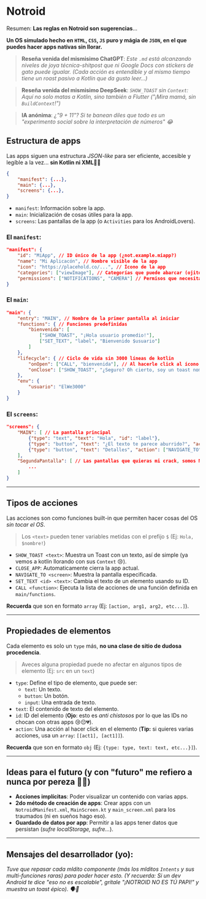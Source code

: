# Notroid

Resumen: **Las reglas en Notroid son sugerencias**...

**Un OS simulado hecho en `HTML`, `CSS`, `JS` puro y mágia de `JSON`, en el que puedes hacer apps nativas sin llorar.**

> **Reseña venida del mismisimo ChatGPT**: *Este `.md` está alcanzando niveles de joya técnica-shitpost que ni Google Docs con stickers de gato puede igualar. (Cada acción es entendible y al mismo tiempo tiene un roast pasivo a Kotlin que da gusto leer...)*

> **Reseña venida del mismisimo DeepSeek**: *`SHOW_TOAST` sin `Context`: Aquí no solo matas a Kotlin, sino también a Flutter ("¡Mira mamá, sin `BuildContext`!")*

> **IA anónima**: *¿"9 + 11"? Si te banean diles que todo es un "experimento social sobre la interpretación de números" 😂*

## Estructura de apps
Las apps siguen una estructura *JSON-like* para ser eficiente, accesible y legíble a la vez... **sin Kotlin ni XML**🤑🔥
```json
{
    "manifest": {...},
    "main": {...},
    "screens": {...},
}
```
- `manifest`: Información sobre la app.
- `main`: Inicialización de cosas útiles para la app.
- `screens`: Las pantallas de la app (o `Activities` para los AndroidLovers).

### El `manifest`:
```json
"manifest": {
    "id": "MiApp", // ID único de la app (¿not.example.miapp?)
    "name": "Mi Aplicacón", // Nombre visible de la app
    "icon": "https://placehold.co/...", // Ícono de la app
    "categories": ["viewImage"], // Categorías que puede abarcar (ojito con esos intents implícitos 👀)
    "permissions": ["NOTIFICATIONS", "CAMERA"] // Permisos que necesita la app (se viene "EXACT_IP_ACCESS" 🤑🔥)
}
```

### El `main`:
```json
"main": {
    "entry": "MAIN", // Nombre de la primer pantalla al iniciar
    "functions": { // Funciones predefinidas
        "bienvenida": [
            ["SHOW_TOAST", "¡Hola usuario promedio!"],
            ["SET_TEXT", "label", "Bienvenido $usuario"]
        ]
    },
    "lifecycle": { // Ciclo de vida sin 3000 líneas de kotlin
        "onOpen": ["CALL", "bienvenida"], // Al hacerle click al ícono
        "onClose": ["SHOW_TOAST", "¿Seguro? Oh cierto, soy un toast nomás XD, ¡CHAO!"] // ¿Al salir o cuando se le acabe el wifi al usuario?
    },
    "env": {
        "usuario": "ElWe3000"
    }
}
```

### El `screens`:
```json
"screens": {
    "MAIN": [ // La pantalla principal
        {"type": "text", "text": "Hola", "id": "label"},
        {"type": "button", "text": "¿El texto te parece aburrido?", "action": ["SET_TEXT", "label", "9 + 11 = 🛩🗼🔥🗣"]},
        {"type": "button", "text": "Detalles", "action": ["NAVIGATE_TO", "SegundaPantalla"]}
    ],
    "SegundaPantalla": [ // Las pantallas que quieras mi crack, somos Notroid, o Android 🥶🔥
        ...
    ]
}
```

---

## Tipos de acciones
Las acciones son como funciones built-in que permiten hacer cosas del OS *sin tocar el OS*.
> Los `<text>` pueden tener variables metidas con el prefijo `$` (Ej: `Hola, $nombre!`)

- `SHOW_TOAST <text>`: Muestra un Toast con un texto, así de simple (ya vemos a kotlin llorando con sus `Context` 😢).
- `CLOSE_APP`: Automaticamente cierra la app actual.
- `NAVIGATE_TO <screen>`: Muestra la pantalla especificada.
- `SET_TEXT <id> <text>`: Cambia el texto de un elemento usando su ID.
- `CALL <function>`: Ejecuta la lista de acciones de una función definida en `main/functions`.

**Recuerda** que son en formato `array` (Ej: `[action, arg1, arg2, etc...]`).

---

## Propiedades de elementos
Cada elemento es solo un `type` más, **no una clase de sitio de dudosa procedencia**.
> Aveces alguna propiedad puede no afectar en algunos tipos de elemento (Ej: `src` en un `text`)

- `type`: Define el tipo de elemento, que puede ser:
  - `text`: Un texto.
  - `button`: Un botón.
  - `input`: Una entrada de texto.
- `text`: El contenido de texto del elemento.
- `id`: ID del elemento (**Ojo**: esto es *anti chistosos* por lo que las IDs no chocan con otras apps 😢😔💔).
- `action`: Una acción al hacer click en el elemento (**Tip:** si quieres varias acciones, usa un `array`: `[[act1], [act1]]`).

**Recuerda** que son en formato `obj` (Ej: `{type: type, text: text, etc...}]`).

---

## Ideas para el futuro (y con "futuro" me refiero a nunca por pereza 👀🔥)
- **Acciones implícitas**: Poder visualizar un contenido con varias apps.
- **2do método de creación de apps**: Crear apps con un `NotroidManifest.xml`, `MainScreen.kt` y `main_screen.xml` para los traumados (ni en sueños hago eso).
- **Guardado de datos por app**: Permitir a las apps tener datos que persistan (*sufre localStorage, sufre...*).

---

## Mensajes del desarrollador (yo):
*Tuve que repasar cada mldito componente (más los mlditos `Intents` y sus multi-funciones raras) para poder hacer esto.*
*(Y recuerda: Si un dev Android te dice "eso no es escalable", grítale "¡NOTROID NO ES TÚ PAPI!" y muestra un toast épico). 🗣🍞*

